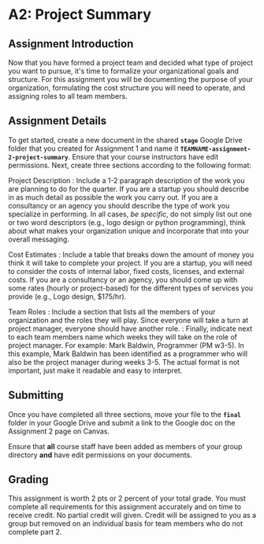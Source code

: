A2: Project Summary
===================

## Assignment Introduction

Now that you have formed a project team and decided what type of project you want to pursue, it's time to formalize your organizational goals and structure. For this assignment you will be documenting the purpose of your organization, formulating the cost structure you will need to operate, and assigning roles to all team members.

## Assignment Details

To get started, create a new document in the shared **`stage`** Google Drive folder that you created for Assignment 1 and name it **`TEAMNAME-assignment-2-project-summary`**. Ensure that your course instructors have edit permissions. Next, create three sections according to the following format:

Project Description
: Include a 1-2 paragraph description of the work you are planning to do for the quarter. If you are a startup you should describe in as much detail as possible the work you carry out. If you are a consultancy or an agency you should describe the type of work you specialize in performing. In all cases, _be specific_, do not simply list out one or two word descriptors (e.g., logo design or python programming), think about what makes your organization unique and incorporate that into your overall messaging.

Cost Estimates
: Include a table that breaks down the amount of money you think it will take to complete your project. If you are a startup, you will need to consider the costs of internal labor, fixed costs, licenses, and external costs. If you are a consultancy or an agency, you should come up with some rates (hourly or project-based) for the different types of services you provide (e.g., Logo design, $175/hr).

Team Roles
: Include a section that lists all the members of your organization and the roles they will play. Since everyone will take a turn at project manager, everyone should have another role.
: Finally, indicate next to each team members name which weeks they will take on the role of project manager. For example: Mark Baldwin, Programmer (PM w3-5). In this example, Mark Baldwin has been identified as a programmer who will also be the project manager during weeks 3-5. The actual format is not important, just make it readable and easy to interpret.

## Submitting 

Once you have completed all three sections, move your file to the **`final`** folder in your Google Drive and submit a link to the Google doc on the Assignment 2 page on Canvas.

Ensure that **all** course staff have been added as members of your group directory **and** have edit permissions on your documents.

## Grading

This assignment is worth 2 pts or 2 percent of your total grade. You must complete all requirements for this assignment accurately and on time to receive credit. No partial credit will given. Credit will be assigned to you as a group but removed on an individual basis for team members who do not complete part 2.
